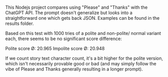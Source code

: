 This Nodejs project compares using "Please" and "Thanks" with the ChatGPT API. The prompt doesn't generalize but looks into a straightforward one which gets back JSON. Examples can be found in the results folder.

Based on this test with 1000 tries of a polite and non-polite/ normal variant each, there seems to be no significant score difference:

Polite score Ø:   20.965
Impolite score Ø: 20.948

If we count story text character count, it's a bit higher for the polite version, which isn't necessarily provable good or bad (and may simply follow the vibe of Please and Thanks generally resulting in a longer prompt).
